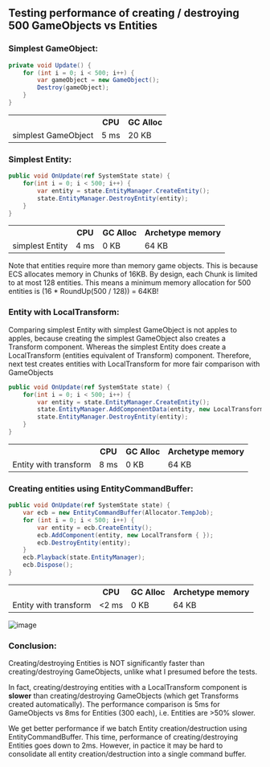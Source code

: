 ## Testing performance of creating / destroying 500 GameObjects vs Entities

### Simplest GameObject:

```csharp
private void Update() {
    for (int i = 0; i < 500; i++) {
        var gameObject = new GameObject();
        Destroy(gameObject);
    }
}
```
<table>
  <tr><th></th><th>CPU</th><th>GC Alloc</th></tr>
  <tr><td>simplest GameObject</td><td>5 ms</td><td>20 KB</td></tr>
</table>

### Simplest Entity:
```csharp
public void OnUpdate(ref SystemState state) {
    for(int i = 0; i < 500; i++) {
        var entity = state.EntityManager.CreateEntity();
        state.EntityManager.DestroyEntity(entity);
    }
}
```

<table>
  <tr><th></th><th>CPU</th><th>GC Alloc</th><th>Archetype memory</th></tr>
  <tr><td>simplest Entity</td><td>4 ms</td><td>0 KB</td><td>64 KB</td></tr>
</table>

Note that entities require more than memory game objects. This is because ECS allocates memory in Chunks of 16KB. By design, each Chunk is limited to at most 128 entities. This means a minimum memory allocation for 500 entities is (16 * RoundUp(500 / 128)) = 64KB!

### Entity with LocalTransform:

Comparing simplest Entity with simplest GameObject is not apples to apples, because creating the simplest GameObject also creates a Transform component.  Whereas the simplest Entity does create a LocalTransform (entities equivalent of Transform) component.  Therefore, next test creates entities with LocalTransform for more fair comparison with GameObjects

```csharp
public void OnUpdate(ref SystemState state) {
    for(int i = 0; i < 500; i++) {
        var entity = state.EntityManager.CreateEntity();
        state.EntityManager.AddComponentData(entity, new LocalTransform { });
        state.EntityManager.DestroyEntity(entity);
    }
}
```
<table>
  <tr><th></th><th>CPU</th><th>GC Alloc</th><th>Archetype memory</th></tr>
  <tr><td>Entity with transform</td><td>8 ms</td><td>0 KB</td><td>64 KB</td></tr>
</table>

### Creating entities using EntityCommandBuffer:
```csharp
public void OnUpdate(ref SystemState state) {
    var ecb = new EntityCommandBuffer(Allocator.TempJob);
    for (int i = 0; i < 500; i++) {
        var entity = ecb.CreateEntity();
        ecb.AddComponent(entity, new LocalTransform { });
        ecb.DestroyEntity(entity);
    }
    ecb.Playback(state.EntityManager);
    ecb.Dispose();
}
```
<table>
  <tr><th></th><th>CPU</th><th>GC Alloc</th><th>Archetype memory</th></tr>
  <tr><td>Entity with transform</td><td><2 ms</td><td>0 KB</td><td>64 KB</td></tr>
</table>
    
![image](https://github.com/azarg/unity-learnings/assets/6077141/4a04135c-3ef2-4079-ade4-c9fb3e950f96)

### Conclusion:
Creating/destroying Entities is NOT significantly faster than creating/destroying GameObjects, unlike what I presumed before the tests.

In fact, creating/destroying entities with a LocalTransform component is **slower** than creating/destroying GameObjects (which get Transforms created automatically). The performance comparison is 5ms for GameObjects vs 8ms for Entities (300 each), i.e. Entities are >50% slower. 

We get better performance if we batch Entity creation/destruction using EntityCommandBuffer. This time, performance of creating/destroying Entities goes down to 2ms. However, in pactice it may be hard to consolidate all entity creation/destruction into a single command buffer.  

